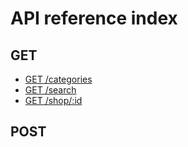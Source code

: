 # API reference index

## GET
- [GET /categories](categories.md)
- [GET /search](search.md)
- [GET /shop/:id](shop.md)

## POST
